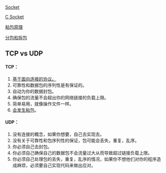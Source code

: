 
[Socket][1]

[C Socket][2]

[粘包原理][3]

[分包和拆包][4]
## TCP vs UDP
#### TCP：
1. [基于面向连接的协议。][5]
2. 可靠性和数据包的序列性是有保证的。
3. 自动为你的数据封包。
4. 确保包的流量不会超出你的网络链接的负载上限。
5. 简单易用，就像操作文件一样。
6. [会发生粘包][6]。
 
#### UDP：
1. 没有连接的概念，如果你想要，自己去实现去。
2. 没有关于可靠性和包序列性的保证，包可能会丢失，重复，乱序。
3. 你必须自己去封包。
4. 你必须自己确保自己的数据包不会流量过大从而导致超过链接负载上限。
5. 你必须自己处理包的丢失，重复，乱序的情况，如果你不想他们对你的程序造成麻烦，必须要自己实现代码来做出应对。

[1]: http://blog.csdn.net/ccit0519/article/details/24790971
[2]: http://blog.csdn.net/lovekun1989/article/details/41042273
[3]: http://blog.csdn.net/junecau/article/details/6889324
[4]: http://www.cnblogs.com/QG-whz/p/5537447.html
[5]: http://www.cnblogs.com/Jessy/p/3536163.html
[6]: http://www.cnblogs.com/visily/archive/2013/03/15/2961190.html
